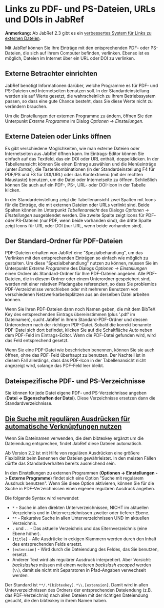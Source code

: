 Links zu PDF- und PS-Dateien, URLs und DOIs in JabRef
=====================================================

**Anmerkung:** Ab JabRef 2.3 gibt es ein [verbessertes System für Links zu externen Dateien](FileLinks.html).

Mit JabRef können Sie Ihre Einträge mit den entsprechenden PDF- oder PS-Dateien, die sich auf Ihrem Computer befinden, verlinken. Ebenso ist es möglich, Dateien im Internet über ein URL oder DOI zu verlinken.

Externe Betrachter einrichten
-----------------------------

JabRef benötigt Informationen darüber, welche Programme es für PDF- und PS-Dateien und Internetseiten benutzen soll. In der Standardeinstellung werden sie auf Werte gesetzt, die wahrscheinlich zu Ihrem Betriebssystem passen, so dass eine gute Chance besteht, dass Sie diese Werte nicht zu verändern brauchen.

Um die Einstellungen der externen Programme zu ändern, öffnen Sie den Unterpunkt *Externe Programme* im Dialog *Optionen -&gt; Einstellungen*.

Externe Dateien oder Links öffnen
---------------------------------

Es gibt verschiedene Möglichkeiten, wie man externe Dateien oder Internetseiten aus JabRef öffnen kann. Im Eintrags-Editor können Sie einfach auf das Textfeld, das ein DOI oder URL enthält, doppelklicken. In der Tabellenansicht können Sie einen Eintrag auswählen und die Menüeinträge (unter *Extras*), die Tastenkombinationen (in der Standardeinstellung F4 für PDF/PS und F3 für DOI/URL) oder das Kontextmenü (mit der rechten Maustaste) benutzen, um die Datei oder Internetseite zu öffnen. Schließlich können Sie auch auf ein PDF-, PS-, URL- oder DOI-Icon in der Tabelle klicken.

In der Standardeinstellung zeigt die Tabellenansicht zwei Spalten mit Icons für die Einträge, die mit externen Dateien oder URLs verlinkt sind. Beide Spalten können im Unterpunkt *Tabellenansicht* des Dialogs *Optionen -&gt; Einstellungen* ausgeblendet werden. Die zweite Spalte zeigt Icons für PDF- oder PS-Dateien (nur PDF, wenn beide vorhanden sind), die dritte Spalte zeigt Icons für URL oder DOI (nur URL, wenn beide vorhanden sind).

Der Standard-Ordner für PDF-Dateien
-----------------------------------

PDF-Dateien erhalten von JabRef eine "Spezialbehandlung", um das Verlinken mit den entsprechenden Einträgen so einfach wie möglich zu gestalten. Um diese "Spezialbehandlung" nutzen zu können, müssen Sie im Unterpunkt *Externe Programme* des Dialogs *Optionen -&gt; Einstellungen* einen Ordner als Standard-Ordner für Ihre PDF-Dateien angeben. Alle PDF-Dateien, die in diesem Ordner oder einem Unterordner gespeichert sind, werden mit einer relativen Pfadangabe referenziert, so dass Sie problemlos PDF-Verzeichnisse verschieben oder mit mehreren Benutzern von verschiedenen Netzwerkarbeitsplätzen aus an derselben Datei arbeiten können.

Wenn Sie Ihren PDF-Dateien dann noch Namen geben, die mit dem BibTeX Key des entsprechenden Eintrags übereinstimmen (plus '.pdf' im Dateinamen), sucht JabRef in Ihrem Standard-PDF-Ordner und dessen Unterordnern nach der richtigen PDF-Datei. Sobald die korrekt benannte PDF-Datei sich dort befindet, klicken Sie auf die Schaltfläche *Auto* neben dem PDF-Feld im Eintrags-Editor. Wenn die PDF-Datei gefunden wird, wird das Feld entsprechend gesetzt.

Wenn Sie eine PDF-Datei wie beschrieben benennen, können Sie sie auch öffnen, ohne das PDF-Feld überhaupt zu benutzen. Der Nachteil ist in diesem Fall allerdings, dass das PDF-Icon in der Tabellenansicht nicht angezeigt wird, solange das PDF-Feld leer bleibt.

Dateispezifische PDF- und PS-Verzeichnisse
------------------------------------------

Sie können für jede Datei eigene PDF- und PS-Verzeichnisse angeben (**Datei -&gt; Eigenschaften der Datei**). Diese Verzeichnisse ersetzen dann die Standardverzeichnisse.

<a href="" id="RegularExpressionSearch">Die Suche mit regulären Ausdrücken für automatische Verknüpfungen nutzen</a>
--------------------------------------------------------------------------------------------------------------------

Wenn Sie Dateinamen verwenden, die dem bibtexkey ergänzt um die Dateiendung entsprechen, findet JabRef diese Dateien automatisch.

Ab Version 2.2 ist mit Hilfe von regulären Ausdrücken eine größere Flexibilität beim Benennen der Dateien gewährleistet. In den meisten Fällen dürfte das Standardverhalten bereits ausreichend sein.

In den Einstellungen zu externen Programmen (**Optionen -&gt; Einstellungen -&gt; Externe Programme**) findet sich eine Option "Suche mit regulärem Ausdruck benutzen". Wenn Sie diese Option aktivieren, können Sie für die Suche in PDF-Verzeichnissen einen eigenen regulären Ausdruck angeben.

Die folgende Syntax wird verwendet:

-   `*` - Suche in allen direkten Unterverzeichnissen, NICHT im aktuellen Verzeichnis und in Unterverzeichnissen zweiter oder tieferer Ebene.
-   `**` - Rekursive Suche in allen Unterverzeichnissen UND im aktuellen Verzeichnis.
-   `.` und `..` - Das aktuelle Verzeichnis und das Elternverzeichnis (eine Ebene höher).
-   `[title]` - Alle Ausdrücke in eckigen Klammern werden durch den Inhalt des entsprechenden Felds ersetzt.
-   `[extension]` - Wird durch die Dateiendung des Feldes, das Sie benutzen, ersetzt.
-   Anderer Text wird als regulärer Ausdruck interpretiert. Aber Vorsicht: *backslashes* müssen mit einem weiteren *backslash* *escaped* werden (`\\`), damit sie nicht mit Separatoren in Pfad-Angaben verwechselt werden.

Der Standard ist `**/.*[bibtexkey].*\\.[extension]`. Damit wird in allen Unterverzeichnissen des Ordners der entsprechenden Dateiendung (z.B. das PDF-Verzeichnis) nach allen Dateien mit der richtigen Dateiendung gesucht, die den bibtexkey in ihrem Namen haben.
